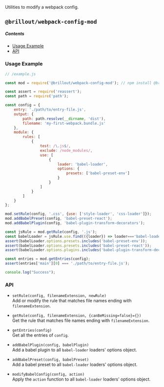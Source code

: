 <!---






    WARNING, READ THIS.
    This is a computed file. Do not edit.
    Edit `/helpers/webpack-config-mod/readme.template.md` instead.












    WARNING, READ THIS.
    This is a computed file. Do not edit.
    Edit `/helpers/webpack-config-mod/readme.template.md` instead.












    WARNING, READ THIS.
    This is a computed file. Do not edit.
    Edit `/helpers/webpack-config-mod/readme.template.md` instead.












    WARNING, READ THIS.
    This is a computed file. Do not edit.
    Edit `/helpers/webpack-config-mod/readme.template.md` instead.












    WARNING, READ THIS.
    This is a computed file. Do not edit.
    Edit `/helpers/webpack-config-mod/readme.template.md` instead.






-->
Utilities to modify a webpack config.

## `@brillout/webpack-config-mod`

##### Contents

 - [Usage Example](#usage-example)
 - [API](#api)


### Usage Example

~~~js
// /example.js

const mod = require('@brillout/webpack-config-mod'); // npm install @brillout/webpack-config-mod

const assert = require('reassert');
const path = require('path');

const config = {
    entry: './path/to/entry-file.js',
    output: {
        path: path.resolve(__dirname, 'dist'),
        filename: 'my-first-webpack.bundle.js'
    },
    module: {
        rules: [
            {
                test: /\.js$/,
                exclude: /node_modules/,
                use: [
                    {
                        loader: 'babel-loader',
                        options: {
                            presets: ['babel-preset-env']
                        }
                    }
                ]
            }
        ]
    }
};

mod.setRule(config, '.css', {use: ['style-loader', 'css-loader']});
mod.addBabelPreset(config, 'babel-preset-react');
mod.addBabelPlugin(config, 'babel-plugin-transform-decorators');

const jsRule = mod.getRule(config, '.js');
const babelLoader = jsRule.use.find(({loader}) => loader==='babel-loader');
assert(babelLoader.options.presets.includes('babel-preset-env'));
assert(babelLoader.options.presets.includes('babel-preset-react'));
assert(babelLoader.options.plugins.includes('babel-plugin-transform-decorators'));

const entries = mod.getEntries(config);
assert(entries['main'][0] === './path/to/entry-file.js');

console.log("Success");
~~~

### API

 - `setRule(config, filenameExtension, newRule)`
   <br/>
   Add or modify the rule that matches file names ending with `filenameExtension`.

 - `getRule(config, filenameExtension, {canBeMissing=false}={})`
   <br/>
   Get the rule that matches file names ending with `filenameExtension`.

 - `getEntries(config)`
   <br/>
   Get all the entries of `config`.

 - `addBabelPlugin(config, babelPlugin)`
   <br/>
   Add a babel plugin to all `babel-loader` loaders' options object.

 - `addBabelPreset(config, babelPreset)`
   <br/>
   Add a babel preset to all `babel-loader` loaders' options object.

 - `modifyBabelConfig(config, action)`
   <br/>
   Apply the `action` function to all `babel-loader` loaders' options object.

<!---






    WARNING, READ THIS.
    This is a computed file. Do not edit.
    Edit `/helpers/webpack-config-mod/readme.template.md` instead.












    WARNING, READ THIS.
    This is a computed file. Do not edit.
    Edit `/helpers/webpack-config-mod/readme.template.md` instead.












    WARNING, READ THIS.
    This is a computed file. Do not edit.
    Edit `/helpers/webpack-config-mod/readme.template.md` instead.












    WARNING, READ THIS.
    This is a computed file. Do not edit.
    Edit `/helpers/webpack-config-mod/readme.template.md` instead.












    WARNING, READ THIS.
    This is a computed file. Do not edit.
    Edit `/helpers/webpack-config-mod/readme.template.md` instead.






-->
